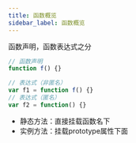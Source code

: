 ```yaml
---
title: 函数概览
sidebar_label: 函数概览
---
```


函数声明，函数表达式之分

```js
// 函数声明
function f() {}

// 表达式（非匿名）
var f1 = function f() {}
// 表达式（匿名）
var f2 = function() {}
```

- 静态方法：直接挂载函数名下
- 实例方法：挂载prototype属性下面
